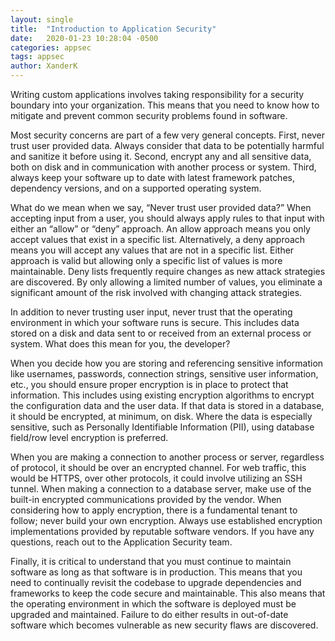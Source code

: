```yaml
---
layout: single
title:  "Introduction to Application Security"
date:   2020-01-23 10:28:04 -0500
categories: appsec
tags: appsec
author: XanderK
---
```


Writing custom applications involves taking responsibility for a security boundary into your organization. This means that you need to know how to mitigate and prevent common security problems found in software.

Most security concerns are part of a few very general concepts. First, never trust user provided data. Always consider that data to be potentially harmful and sanitize it before using it. Second, encrypt any and all sensitive data, both on disk and in communication with another process or system. Third, always keep your software up to date with latest framework patches, dependency versions, and on a supported operating system. 

What do we mean when we say, “Never trust user provided data?” When accepting input from a user, you should always apply rules to that input with either an “allow” or “deny” approach. An allow approach means you only accept values that exist in a specific list. Alternatively, a deny approach means you will accept any values that are not in a specific list. Either approach is valid but allowing only a specific list of values is more maintainable. Deny lists frequently require changes as new attack strategies are discovered. By only allowing a limited number of values, you eliminate a significant amount of the risk involved with changing attack strategies. 

In addition to never trusting user input, never trust that the operating environment in which your software runs is secure. This includes data stored on a disk and data sent to or received from an external process or system. What does this mean for you, the developer? 

When you decide how you are storing and referencing sensitive information like usernames, passwords, connection strings, sensitive user information, etc., you should ensure proper encryption is in place to protect that information. This includes using existing encryption algorithms to encrypt the configuration data and the user data. If that data is stored in a database, it should be encrypted, at minimum, on disk. Where the data is especially sensitive, such as Personally Identifiable Information (PII), using database field/row level encryption is preferred. 

When you are making a connection to another process or server, regardless of protocol, it should be over an encrypted channel. For web traffic, this would be HTTPS, over other protocols, it could involve utilizing an SSH tunnel. When making a connection to a database server, make use of the built-in encrypted communications provided by the vendor. When considering how to apply encryption, there is a fundamental tenant to follow; never build your own encryption. Always use established encryption implementations provided by reputable software vendors. If you have any questions, reach out to the Application Security team.

Finally, it is critical to understand that you must continue to maintain software as long as that software is in production. This means that you need to continually revisit the codebase to upgrade dependencies and frameworks to keep the code secure and maintainable. This also means that the operating environment in which the software is deployed must be upgraded and maintained. Failure to do either results in out-of-date software which becomes vulnerable as new security flaws are discovered. 